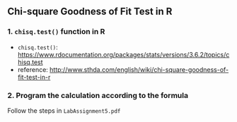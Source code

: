 ## Chi-square Goodness of Fit Test in R

### 1. `chisq.test()` function in R

- `chisq.test()`: https://www.rdocumentation.org/packages/stats/versions/3.6.2/topics/chisq.test
- reference: http://www.sthda.com/english/wiki/chi-square-goodness-of-fit-test-in-r

### 2. Program the calculation according to the formula

Follow the steps in `LabAssignment5.pdf`
